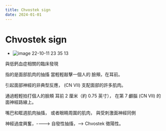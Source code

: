 ```yaml
---
title: Chvostek sign
date: 2024-01-01
---
```

# Chvostek sign


* ![image 22-10-11 23 35 13](https://i.imgur.com/brleBB1.png)

與低鈣血症相關的臨床發現

指的是面部肌肉的抽搐
當輕輕敲擊一個人的
臉頰，在耳前。

引起面部神經的非典型反應，
(CN VII) 支配面部的許多肌肉。

通過輕輕拍打個人的臉頰
耳前 2 厘米（約 0.75 英寸），
在第 7 顱腦 (CN VII) 的面神經路線上。

嘴巴和眶週肌肉抽搐，
或者眼睛周圍的肌肉，
與受刺激面神經同側

神經過度興奮，---->
自發性抽搐，--> Chvostek 徵陽性。
